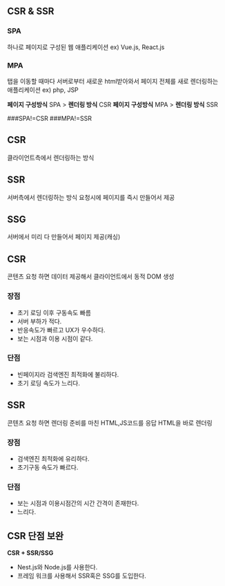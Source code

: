 ## CSR & SSR

### SPA
하나로 페이지로 구성된 웹 애플리케이션
ex) Vue.js, React.js 
### MPA
탭을 이동할 때마다 서버로부터 새로운 html받아와서 페이지 전체를 새로 렌더링하는 애플리케이션
ex) php, JSP

**페이지 구성방식** SPA > **렌더링 방식** CSR
**페이지 구성방식** MPA > **렌더링 방식** SSR

###SPA!=CSR
###MPA!=SSR



## CSR 
클라이언트측에서 렌더링하는 방식
## SSR 
서버측에서 렌더링하는 방식 요청시에 페이지를 즉시 만들어서 제공 
## SSG 
서버에서 미리 다 만들어서 페이지 제공(캐싱)

## CSR 
콘텐츠 요청 하면 데이터 제공해서 클라이언트에서 동적 DOM 생성
### 장점
- 초기 로딩 이후 구동속도 빠름 
- 서버 부하가 적다.
- 반응속도가 빠르고 UX가 우수하다.
- 보는 시점과 이용 시점이 같다.
### 단점
- 빈페이지라 검색엔진 최적화에 불리하다.
- 초기 로딩 속도가 느리다.


## SSR
콘텐츠 요청 하면 렌더링 준비를 마친 HTML,JS코드를 응답 HTML을 바로 렌더링
### 장점
- 검색엔진 최적화에 유리하다.
- 초기구동 속도가 빠르다.

### 단점
- 보는 시점과 이용시점간의 시간 간격이 존재한다.
- 느리다.


## CSR 단점 보완
**CSR + SSR/SSG**
- Nest.js와 Node.js를 사용한다.
- 프레임 워크를 사용해서 SSR혹은 SSG를 도입한다.



